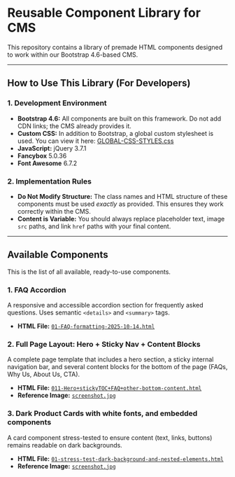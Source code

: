 # Reusable Component Library for CMS

This repository contains a library of premade HTML components designed to work within our Bootstrap 4.6-based CMS.

---

## How to Use This Library (For Developers)

### 1. Development Environment

- **Bootstrap 4.6:** All components are built on this framework. Do not add CDN links; the CMS already provides it.
- **Custom CSS:** In addition to Bootstrap, a global custom stylesheet is used. You can view it here: [GLOBAL-CSS-STYLES.css](https://raw.githubusercontent.com/Gara2025/jubilant-tribble/main/036-7-UPLD-GLOBAL-CSS-STYLES-2025-09-29--04-49PM.css)
- **JavaScript:** jQuery 3.7.1
- **Fancybox** 5.0.36
- **Font Awesome** 6.7.2 

### 2. Implementation Rules

- **Do Not Modify Structure:** The class names and HTML structure of these components must be used _exactly_ as provided. This ensures they work correctly within the CMS.
- **Content is Variable:** You should always replace placeholder text, image `src` paths, and link `href` paths with your final content.

---

## Available Components

This is the list of all available, ready-to-use components.

### 1. FAQ Accordion

A responsive and accessible accordion section for frequently asked questions. Uses semantic `<details>` and `<summary>` tags.

- **HTML File:** [`01-FAQ-formatting-2025-10-14.html`](https://raw.githubusercontent.com/Gara2025/jubilant-tribble/main/01-FAQ-formatting-2025-10-14)

### 2. Full Page Layout: Hero + Sticky Nav + Content Blocks

A complete page template that includes a hero section, a sticky internal navigation bar, and several content blocks for the bottom of the page (FAQs, Why Us, About Us, CTA).

- **HTML File:** [`011-Hero+stickyTOC+FAQ+other-bottom-content.html`](https://raw.githubusercontent.com/Gara2025/jubilant-tribble/main/011-Hero+stickyTOC+FAQ+other-bottom-content.html)
- **Reference Image:** [`screenshot.jpg`](https://raw.githubusercontent.com/Gara2025/jubilant-tribble/main/011-Hero+stickyTOC+FAQ+other-bottom-content.jpg)

### 3. Dark Product Cards with white fonts, and embedded components

A card component stress-tested to ensure content (text, links, buttons) remains readable on dark backgrounds.

- **HTML File:** [`01-stress-test-dark-background-and-nested-elements.html`](https://raw.githubusercontent.com/Gara2025/jubilant-tribble/main/01-stress-test-dark-background-and-nested-elements.html)
- **Reference Image:** [`screenshot.jpg`](https://raw.githubusercontent.com/Gara2025/jubilant-tribble/main/01-stress-test-dark-color-background-and-nested-elements.jpg)
